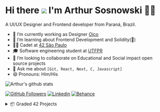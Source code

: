 <h1 align='left'>
  Hi there <img src="https://media.giphy.com/media/hvRJCLFzcasrR4ia7z/giphy.gif" width="5%"> I'm Arthur Sosnowski 👨‍💻
</h1>

<p align='left'>
  A UI/UX Designer and Frontend developer from Paraná, Brazil.
</p>

- 🔭 I’m currently working as Designer [Oico](https://www.oico.com.br/)
- 🌱 I’m learning about Frontend Development and Solidity(🤔)
- 👨‍🚀 Cadet at [42 São Paulo](https://www.42sp.org.br/)
- 🎓 Software engineering student at [UTFPR](https://coens.dv.utfpr.edu.br/site/)
- 👯 I’m looking to collaborate on Educational and Social impact open source projects
- 💬 Ask me about `[Git, React, Next, C, Javascript]` 
- 😄 Pronouns: Him/His
<!--
- 🤔 I’m looking for help with ...
- 📫 How to reach me: ...
- 😄 Pronouns: ...
- ⚡ Fun fact: I have a tattoo written `git commit -m "first tattoo"` -->

![Arthur's github stats](https://github-readme-stats.vercel.app/api?username=Kastango&show_icons=true&theme=github_dark&count_private=true)

[![GitHub Followers](https://img.shields.io/github/followers/Kastango?style=for-the-badge&labelColor=0D0D0D&logo=Github&Color=white)](https://github.com/Kastango)
[![Linkedin](https://img.shields.io/badge/-LinkedIn-060606?style=for-the-badge&labelColor=0D0D0D&logo=Linkedin&Color=white)](https://www.linkedin.com/in/arthur-sosnowski/)
[![Behance](https://img.shields.io/badge/-Behance-blue?style=for-the-badge&logo=behance&logoColor=white)](https://www.behance.net/ArthurSosnowski)

<details>
  <summary>📦 Graded 42 Projects</summary>
  
  

| Name                 | A short summary                              | Badge   |
| -------------------- | -------------------------------------------- | ------- |
| [libft](https://github.com/Kastango/libft) | Libft is an individual project at 42 that requires us to re-create some C standard library functions including some additional ones that can be used later to build a library of useful functions for the rest of the course.  | <img src="./icons/libfte.png" width="100"> |
| [get_next_line](https://github.com/Kastango/get_next_line) | Get Next Line is an individual project at 42 that requires us to create a function similar to fgets from C. With a filedescriptor from a file this function allows that file to be read line by line.| <img src="./icons/get_next_linen.png" width="100"> 
  
<!-- | Content Cell         | Content Cell                                | link | -->
  
</details>

